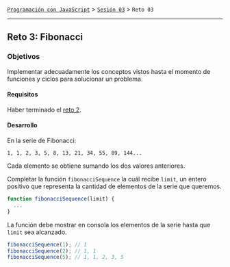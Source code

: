 [`Programación con JavaScript`](../../Readme.md) > [`Sesión 03`](../Readme.md) > `Reto 03`

---

## Reto 3: Fibonacci

### Objetivos

Implementar adecuadamente los conceptos vistos hasta el momento de funciones y ciclos para solucionar un problema.

#### Requisitos

Haber terminado el [reto 2](../Reto-02).

#### Desarrollo

En la serie de Fibonacci:

`1, 1, 2, 3, 5, 8, 13, 21, 34, 55, 89, 144...`

Cada elemento se obtiene sumando los dos valores anteriores.

Completar la función `fibonacciSequence` la cuál recibe `limit`, un entero positivo que representa la cantidad de elementos de la serie que queremos.

```javascript
function fibonacciSequence(limit) {
  ...
}
```

La función debe mostrar en consola los elementos de la serie hasta que `limit` sea alcanzado.

```javascript
fibonacciSequence(1); // 1
fibonacciSequence(2); // 1, 1
fibonacciSequence(5); // 1, 1, 2, 3, 5
```
